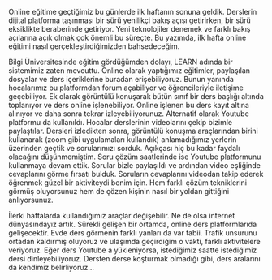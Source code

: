 Online eğitime geçtiğimiz bu günlerde ilk haftanın sonuna geldik. Derslerin dijital platforma taşınması bir sürü yenilikçi bakış açısı getirirken, bir sürü eksiklikte beraberinde getiriyor. Yeni teknolojiler denemek ve farklı bakış açılarına açık olmak çok önemli bu süreçte. Bu yazımda, ilk hafta online eğitimi nasıl gerçekleştirdiğimizden bahsedeceğim.

Bilgi Üniversitesinde eğitim gördüğümden dolayı, LEARN adında bir sistemimiz zaten mevcuttu. Online olarak yaptığımız eğitimler, paylaşılan dosyalar ve ders içeriklerine buradan erişebiliyoruz. Bunun yanında hocalarımız bu platformdan forum açabiliyor ve öğrencileriyle iletişime geçebiliyor. Ek olarak görüntülü konuşarak bütün sınıf bir ders başlığı altında toplanıyor ve ders online işlenebiliyor. Online işlenen bu ders kayıt altına alınıyor ve daha sonra tekrar izleyebiliyorunuz.
Alternatif olarak Youtube platformu da kullanıldı. Hocalar derslerinin videolarını çekip bizimle paylaştılar. Dersleri izledikten sonra, görüntülü konuşma araçlarından birini kullanarak (zoom gibi uygulamaları kullandık) anlamadığımız yerlerin üzerinden geçtik ve sorularımızı sorduk. Açıkçası hiç bu kadar faydalı olacağını düşünmemiştim.
Soru çözüm saatlerinde ise Youtube platformunu kullanmaya devam ettik. Sorular bizle paylaşıldı ve ardından video eşliğinde cevaplarını görme fırsatı bulduk. Soruların cevaplarını videodan takip ederek öğrenmek güzel bir aktiviteydi benim için. Hem farklı çözüm tekniklerini görmüş oluyorsunuz hem de çözen kişinin nasıl bir yoldan gittiğini anlıyorsunuz.

İlerki haftalarda kullandığımız araçlar değişebilir. Ne de olsa internet dünyasındayız artık. Sürekli gelişen bir ortamda, online ders platformlarıda gelişecektir.
Evde ders görmenin farklı yanları da var tabii. Trafik unsurunu ortadan kaldırmış oluyoruz ve ulaşımda geçirdiğim o vakti, farklı aktivitelere veriyoruz. Eğer ders Youtube a yükleniyorsa, istediğimiz saatte istediğimiz dersi dinleyebiliyoruz. Dersten derse koşturmak olmadığı gibi, ders aralarını da kendimiz belirliyoruz…
